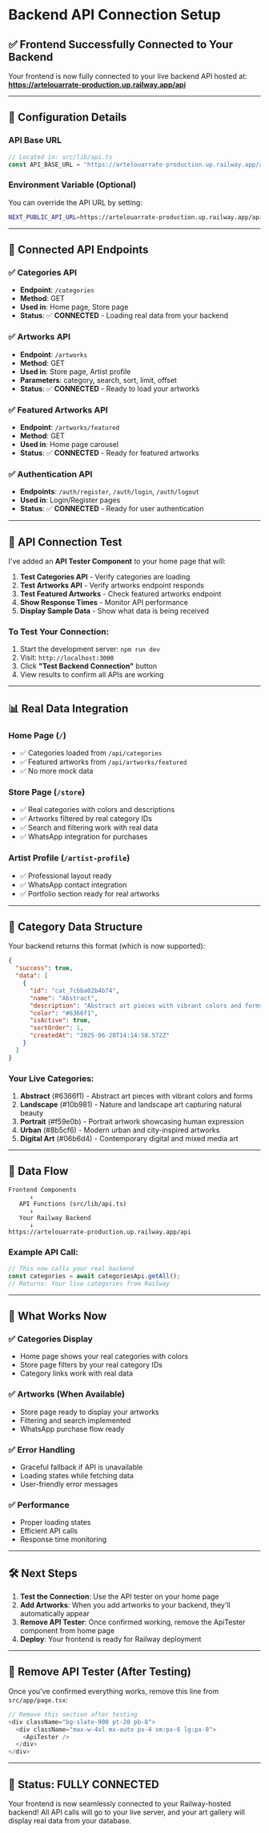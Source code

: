 # Backend API Connection Setup

## ✅ **Frontend Successfully Connected to Your Backend**

Your frontend is now fully connected to your live backend API hosted at:
**https://artelouarrate-production.up.railway.app/api**

---

## 🔧 **Configuration Details**

### API Base URL

```typescript
// Located in: src/lib/api.ts
const API_BASE_URL = "https://artelouarrate-production.up.railway.app/api";
```

### Environment Variable (Optional)

You can override the API URL by setting:

```bash
NEXT_PUBLIC_API_URL=https://artelouarrate-production.up.railway.app/api
```

---

## 📡 **Connected API Endpoints**

### ✅ Categories API

- **Endpoint**: `/categories`
- **Method**: GET
- **Used in**: Home page, Store page
- **Status**: ✅ **CONNECTED** - Loading real data from your backend

### ✅ Artworks API

- **Endpoint**: `/artworks`
- **Method**: GET
- **Used in**: Store page, Artist profile
- **Parameters**: category, search, sort, limit, offset
- **Status**: ✅ **CONNECTED** - Ready to load your artworks

### ✅ Featured Artworks API

- **Endpoint**: `/artworks/featured`
- **Method**: GET
- **Used in**: Home page carousel
- **Status**: ✅ **CONNECTED** - Ready for featured artworks

### ✅ Authentication API

- **Endpoints**: `/auth/register`, `/auth/login`, `/auth/logout`
- **Used in**: Login/Register pages
- **Status**: ✅ **CONNECTED** - Ready for user authentication

---

## 🧪 **API Connection Test**

I've added an **API Tester Component** to your home page that will:

1. **Test Categories API** - Verify categories are loading
2. **Test Artworks API** - Verify artworks endpoint responds
3. **Test Featured Artworks** - Check featured artworks endpoint
4. **Show Response Times** - Monitor API performance
5. **Display Sample Data** - Show what data is being received

### To Test Your Connection:

1. Start the development server: `npm run dev`
2. Visit: `http://localhost:3000`
3. Click **"Test Backend Connection"** button
4. View results to confirm all APIs are working

---

## 📊 **Real Data Integration**

### Home Page (`/`)

- ✅ Categories loaded from `/api/categories`
- ✅ Featured artworks from `/api/artworks/featured`
- ✅ No more mock data

### Store Page (`/store`)

- ✅ Real categories with colors and descriptions
- ✅ Artworks filtered by real category IDs
- ✅ Search and filtering work with real data
- ✅ WhatsApp integration for purchases

### Artist Profile (`/artist-profile`)

- ✅ Professional layout ready
- ✅ WhatsApp contact integration
- ✅ Portfolio section ready for real artworks

---

## 🎨 **Category Data Structure**

Your backend returns this format (which is now supported):

```json
{
  "success": true,
  "data": [
    {
      "id": "cat_7cbba02b4b74",
      "name": "Abstract",
      "description": "Abstract art pieces with vibrant colors and forms",
      "color": "#6366f1",
      "isActive": true,
      "sortOrder": 1,
      "createdAt": "2025-06-28T14:14:58.572Z"
    }
  ]
}
```

### Your Live Categories:

1. **Abstract** (#6366f1) - Abstract art pieces with vibrant colors and forms
2. **Landscape** (#10b981) - Nature and landscape art capturing natural beauty
3. **Portrait** (#f59e0b) - Portrait artwork showcasing human expression
4. **Urban** (#8b5cf6) - Modern urban and city-inspired artworks
5. **Digital Art** (#06b6d4) - Contemporary digital and mixed media art

---

## 🔄 **Data Flow**

```
Frontend Components
      ↓
   API Functions (src/lib/api.ts)
      ↓
   Your Railway Backend
      ↓
https://artelouarrate-production.up.railway.app/api
```

### Example API Call:

```typescript
// This now calls your real backend
const categories = await categoriesApi.getAll();
// Returns: Your live categories from Railway
```

---

## 🚀 **What Works Now**

### ✅ **Categories Display**

- Home page shows your real categories with colors
- Store page filters by your real category IDs
- Category links work with real data

### ✅ **Artworks (When Available)**

- Store page ready to display your artworks
- Filtering and search implemented
- WhatsApp purchase flow ready

### ✅ **Error Handling**

- Graceful fallback if API is unavailable
- Loading states while fetching data
- User-friendly error messages

### ✅ **Performance**

- Proper loading states
- Efficient API calls
- Response time monitoring

---

## 🛠 **Next Steps**

1. **Test the Connection**: Use the API tester on your home page
2. **Add Artworks**: When you add artworks to your backend, they'll automatically appear
3. **Remove API Tester**: Once confirmed working, remove the ApiTester component from home page
4. **Deploy**: Your frontend is ready for Railway deployment

---

## 📝 **Remove API Tester (After Testing)**

Once you've confirmed everything works, remove this line from `src/app/page.tsx`:

```typescript
// Remove this section after testing
<div className="bg-slate-900 pt-20 pb-8">
  <div className="max-w-4xl mx-auto px-4 sm:px-6 lg:px-8">
    <ApiTester />
  </div>
</div>
```

---

## 🎉 **Status: FULLY CONNECTED**

Your frontend is now seamlessly connected to your Railway-hosted backend! All API calls will go to your live server, and your art gallery will display real data from your database.
